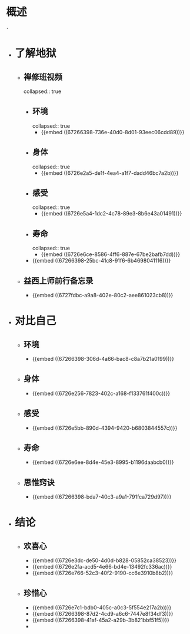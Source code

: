 # 概述
	-
- # 了解地狱
	- ## 禅修班视频
	  collapsed:: true
		- ## 环境
		  collapsed:: true
			- {{embed ((67266398-736e-40d0-8d01-93eec06cdd89))}}
		- ## 身体
		  collapsed:: true
			- {{embed ((6726e2a5-de1f-4ea4-a1f7-dadd46bc7a2b))}}
		- ## 感受
		  collapsed:: true
			- {{embed ((6726e5a4-1dc2-4c78-89e3-8b6e43a01491))}}
		- ## 寿命
		  collapsed:: true
			- {{embed ((6726e6ce-8586-4ff6-887e-67be2bafb7dd))}}
		- {{embed ((67266398-25bc-41c8-91f6-6b4698041116))}}
	- ## 益西上师前行备忘录
		- {{embed ((6727fdbc-a9a8-402e-80c2-aee861023cb8))}}
- # 对比自己
	- ## 环境
		- {{embed ((67266398-306d-4a66-bac8-c8a7b21a0199))}}
	- ## 身体
		- {{embed ((6726e256-7823-402c-a168-f133761f400c))}}
	- ## 感受
		- {{embed ((6726e5bb-890d-4394-9420-b6803844557c))}}
	- ## 寿命
		- {{embed ((6726e6ee-8d4e-45e3-8995-b1196daabcb0))}}
	- ## 思惟窍诀
		- {{embed ((67266398-bda7-40c3-a9a1-791fca729d97))}}
- # 结论
	- ## 欢喜心
		- {{embed ((6726e3dc-de50-4d0d-b828-05852ca38523))}}
		- {{embed ((6726e2fa-acd5-4e66-bd4e-13492fc336ac))}}
		- {{embed ((6726e766-52c3-40f2-9190-cc6e3910b8b2))}}
	- ## 珍惜心
		- {{embed ((6726e7c1-bdb0-405c-a0c3-5f554e217a2b))}}
		- {{embed ((67266398-87d2-4cd9-a6c6-7447e8f34df3))}}
		- {{embed ((67266398-41af-45a2-a29b-3b821bbf51f5))}}
		-